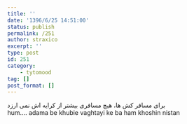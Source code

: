 ```yaml
---
title: ''
date: '1396/6/25 14:51:00'
status: publish
permalink: /251
author: straxico
excerpt: ''
type: post
id: 251
category:
    - tytomood
tag: []
post_format: []
---
```

<div>ﺑﺮﺍﯼ ﻣﺴﺎﻓﺮ ﮐﺶ ﻫﺎ، ﻫﯿﭻ ﻣﺴﺎﻓﺮﯼ ﺑﯿﺸﺘﺮ ﺍﺯ ﮐﺮﺍﯾﻪ ﺍﺵ ﻧﻤﯽ ﺍﺭﺯﺩ</div><div>hum…. adama be khubie vaghtayi ke ba ham khoshin nistan</div>